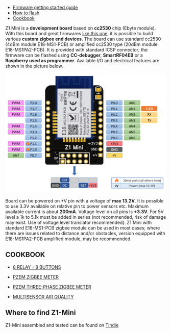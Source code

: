 - [Firmware getting started guide](https://gio-dot.github.io/Z1-Mini/firmware-getting-started)
- [How to flash](https://gio-dot.github.io/Z1-Mini/how-to-flash)
- [Cookbook](#cookbook)

Z1 Mini is a **development board** based on **cc2530** chip (Ebyte module). 
With this board and great firmwares [like this one](https://ptvo.info/zigbee-switch-configurable-firmware-v2-210/), it is possible to build various **custom zigbee end devices**.
The board can use standard cc2530 (4dBm module E18-MS1-PCB) or amplified cc2530 type (20dBm module E18-MS1PA2-PCB).
It is provided with standard ICSP connector; the firmware can be flashed using **CC-debugger**, **SmartRF04EB** or a **Raspberry used as programmer**.
Available I/O and electrical features are shown in the picture below.

<img src="https://github.com/Gio-dot/Z1-Mini/blob/gh-pages/images/Z1%20Mini%20Pinout.png?raw=true" width="850">

Board can be powered on +V pin with a voltage of **max 13.2V**. It is possible to use 3.3V available on relative pin to power sensors etc. Maximum available current is about **200mA**.
Voltage level on all pins is **+3.3V**. For 5V level a 1k to 5.1k must be added in series (not recommended, risk of damage may exist. Use of voltage level translator recommended).
Z1 Mini with standard E18-MS1-PCB zigbee module can be used in most cases; where there are issues related to distance and/or obstacles, version equipped with E18-MS1PA2-PCB amplified module, may be recommended.


## COOKBOOK

- [8 RELAY - 8 BUTTONS](https://gio-dot.github.io/Z1-Mini/8relay-8buttons)

- [PZEM ZIGBEE METER](https://gio-dot.github.io/Z1-Mini/pzem-zigbee-meter)

- [PZEM THREE-PHASE ZIGBEE METER](https://gio-dot.github.io/Z1-Mini/pzem-three-phase-zigbee-meter)

- [MULTISENSOR AIR QUALITY](https://gio-dot.github.io/Z1-Mini/multisensor-air-quality)

## Where to find Z1-Mini

Z1-Mini assembled and tested can be found on [Tindie](https://www.tindie.com/products/22856/)




